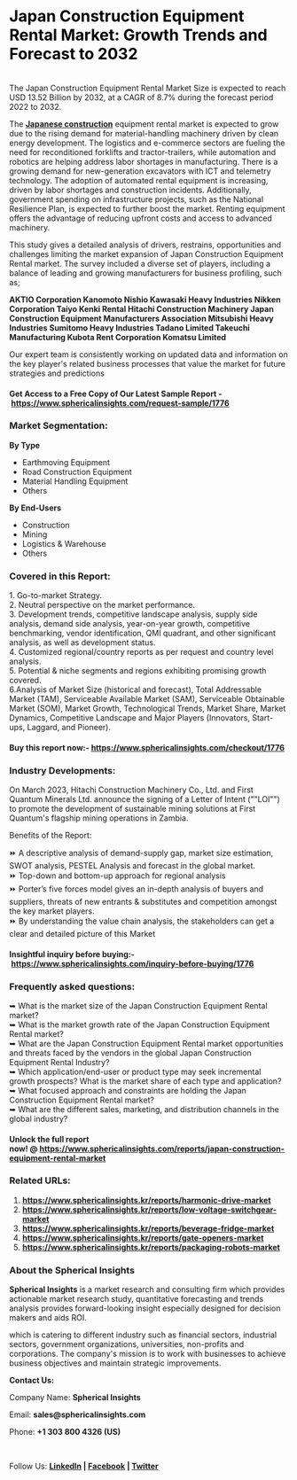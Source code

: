 <div class="content-body__description">
<div class="content-body__description">
<div class="content-body__description">
<h1><span style="color: #000000;">Japan Construction Equipment Rental Market: Growth Trends and Forecast to 2032</span></h1>
<div class="content-body__detail">&nbsp;
<div class="content-body__description">The Japan Construction Equipment Rental Market Size is expected to reach USD 13.52 Billion by 2032, at a CAGR of 8.7% during the forecast period 2022 to 2032.</div>
<div class="content-body__detail">
<section id="section_0" class="entry fr-view">
<p>The&nbsp;<a href="https://www.sphericalinsights.com/reports/japan-construction-equipment-rental-market" target="_blank" rel="noopener"><strong>Japanese construction</strong></a>&nbsp;equipment rental market is expected to grow due to the rising demand for material-handling machinery driven by clean energy development. The logistics and e-commerce sectors are fueling the need for reconditioned forklifts and tractor-trailers, while automation and robotics are helping address labor shortages in manufacturing. There is a growing demand for new-generation excavators with ICT and telemetry technology. The adoption of automated rental equipment is increasing, driven by labor shortages and construction incidents. Additionally, government spending on infrastructure projects, such as the National Resilience Plan, is expected to further boost the market. Renting equipment offers the advantage of reducing upfront costs and access to advanced machinery.</p>
<p>This study gives a detailed analysis of drivers, restrains, opportunities and challenges limiting the market expansion of Japan Construction Equipment Rental market. The survey included a diverse set of players, including a balance of leading and growing manufacturers for business profiling, such as;</p>
<p><strong>AKTIO Corporation Kanomoto Nishio Kawasaki Heavy Industries Nikken Corporation Taiyo Kenki Rental Hitachi Construction Machinery Japan Construction Equipment Manufacturers Association Mitsubishi Heavy Industries Sumitomo Heavy Industries Tadano Limited Takeuchi Manufacturing Kubota Rent Corporation Komatsu Limited</strong></p>
<p>Our expert team is consistently working on updated data and information on the key player's related business processes that value the market for future strategies and predictions</p>
<h4><strong>Get Access to a Free Copy of Our Latest Sample Report -&nbsp;<a href="https://www.sphericalinsights.com/request-sample/1776" target="_blank" rel="noopener">https://www.sphericalinsights.com/request-sample/1776</a></strong></h4>
<h3><strong>Market Segmentation:</strong></h3>
<p><strong>By&nbsp;</strong><strong>Type</strong></p>
<ul>
<li>Earthmoving Equipment</li>
<li>Road Construction Equipment</li>
<li>Material Handling Equipment</li>
<li>Others</li>
</ul>
<p><strong>By&nbsp;</strong><strong>End-Users</strong></p>
<ul>
<li>Construction</li>
<li>Mining</li>
<li>Logistics &amp; Warehouse</li>
<li>Others</li>
</ul>
<h3>Covered in this Report:</h3>
<p>1. Go-to-market Strategy.<br />2. Neutral perspective on the market performance.<br />3. Development trends, competitive landscape analysis, supply side analysis, demand side analysis, year-on-year growth, competitive benchmarking, vendor identification, QMI quadrant, and other significant analysis, as well as development status.<br />4. Customized regional/country reports as per request and country level analysis.<br />5. Potential &amp; niche segments and regions exhibiting promising growth covered.<br />6.Analysis of Market Size (historical and forecast), Total Addressable Market (TAM), Serviceable Available Market (SAM), Serviceable Obtainable Market (SOM), Market Growth, Technological Trends, Market Share, Market Dynamics, Competitive Landscape and Major Players (Innovators, Start-ups, Laggard, and Pioneer).</p>
<h4>Buy this report now:-&nbsp;<a href="https://www.sphericalinsights.com/checkout/1776" target="_blank" rel="noopener">https://www.sphericalinsights.com/checkout/1776</a></h4>
<h3>Industry Developments:</h3>
<p>On March 2023, Hitachi Construction Machinery Co., Ltd. and First Quantum Minerals Ltd. announce the signing of a Letter of Intent (""LOI"") to promote the development of sustainable mining solutions at First Quantum's flagship mining operations in Zambia.</p>
<p>Benefits of the Report:</p>
<p>⏩ A descriptive analysis of demand-supply gap, market size estimation, SWOT analysis, PESTEL Analysis and forecast in the global market.<br />⏩ Top-down and bottom-up approach for regional analysis<br />⏩ Porter&rsquo;s five forces model gives an in-depth analysis of buyers and suppliers, threats of new entrants &amp; substitutes and competition amongst the key market players.<br />⏩ By understanding the value chain analysis, the stakeholders can get a clear and detailed picture of this Market</p>
<h4>Insightful inquiry before buying:-&nbsp;<a href="https://www.sphericalinsights.com/inquiry-before-buying/1776" target="_blank" rel="noopener">https://www.sphericalinsights.com/inquiry-before-buying/1776</a></h4>
<h3>Frequently asked questions:</h3>
<p>➥ What is the market size of the Japan Construction Equipment Rental market?<br />➥ What is the market growth rate of the Japan Construction Equipment Rental market?<br />➥ What are the Japan Construction Equipment Rental market opportunities and threats faced by the vendors in the global Japan Construction Equipment Rental Industry?<br />➥ Which application/end-user or product type may seek incremental growth prospects? What is the market share of each type and application?<br />➥ What focused approach and constraints are holding the Japan Construction Equipment Rental market?<br />➥ What are the different sales, marketing, and distribution channels in the global industry?</p>
<h4>Unlock the full report now!&nbsp;@&nbsp;<a href="https://www.sphericalinsights.com/reports/japan-construction-equipment-rental-market" target="_blank" rel="noopener">https://www.sphericalinsights.com/reports/japan-construction-equipment-rental-market</a></h4>
<h3><strong>Related URLs:</strong></h3>
<ol>
<li><strong><a href="https://www.sphericalinsights.kr/reports/harmonic-drive-market">https://www.sphericalinsights.kr/reports/harmonic-drive-market</a></strong></li>
<li><strong><a href="https://www.sphericalinsights.kr/reports/low-voltage-switchgear-market">https://www.sphericalinsights.kr/reports/low-voltage-switchgear-market</a></strong></li>
<li><strong><a href="https://www.sphericalinsights.kr/reports/beverage-fridge-market">https://www.sphericalinsights.kr/reports/beverage-fridge-market</a></strong></li>
<li><strong><a href="https://www.sphericalinsights.kr/reports/gate-openers-market">https://www.sphericalinsights.kr/reports/gate-openers-market</a></strong></li>
<li><strong><a href="https://www.sphericalinsights.kr/reports/packaging-robots-market">https://www.sphericalinsights.kr/reports/packaging-robots-market</a>&nbsp;<br /></strong></li>
</ol>
<h3><strong>About the Spherical Insights</strong></h3>
<p><strong>Spherical Insights</strong>&nbsp;is a market research and consulting firm which provides actionable market research study, quantitative forecasting and trends analysis provides forward-looking insight especially designed for decision makers and aids ROI.</p>
<p>which is catering to different industry such as financial sectors, industrial sectors, government organizations, universities, non-profits and corporations. The company's mission is to work with businesses to achieve business objectives and maintain strategic improvements.</p>
<p><strong>Contact Us:</strong></p>
<p>Company Name:&nbsp;<strong>Spherical Insights</strong></p>
<p>Email:&nbsp;<strong>sales@sphericalinsights.com</strong></p>
<p>Phone:&nbsp;<strong>+1 303 800 4326 (US)</strong></p>
<p>&nbsp;</p>
<p>Follow Us:&nbsp;<strong><a href="https://www.linkedin.com/company/spherical-insight/"><u>LinkedIn</u></a>&nbsp;|&nbsp;<a href="https://www.facebook.com/sphericalinsights22"><u>Facebook</u></a>&nbsp;|&nbsp;<a href="https://twitter.com/SInsights_US"><u>Twitter</u></a></strong></p>
</section>
</div>
</div>
</div>
</div>
</div>
